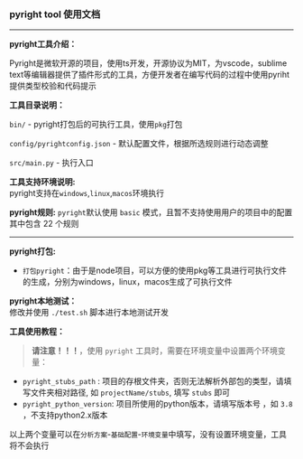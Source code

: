 ### pyright tool 使用文档
---

**pyright工具介绍：**

Pyright是微软开源的项目，使用ts开发，开源协议为MIT，为vscode，sublime text等编辑器提供了插件形式的工具，方便开发者在编写代码的过程中使用pyriht 提供类型校验和代码提示


**工具目录说明：**

`bin/` - pyright打包后的可执行工具，使用`pkg`打包    

`config/pyrightconfig.json` - 默认配置文件，根据所选规则进行动态调整   

`src/main.py` - 执行入口   

**工具支持环境说明:**   
pyright支持在`windows`,`linux`,`macos`环境执行


**pyright规则:**
`pyright`默认使用 `basic` 模式，且暂不支持使用用户的项目中的配置
其中包含 22 个规则

---


**pyright打包:**

- `打包pyright`：由于是node项目，可以方便的使用pkg等工具进行可执行文件的生成，分别为windows，linux，macos生成了可执行文件


**pyright本地测试：**   
修改并使用 `./test.sh` 脚本进行本地测试开发


**工具使用教程：**   
> **请注意！！！**，使用 `pyright` 工具时，需要在环境变量中设置两个环境变量：
- `pyright_stubs_path` : 项目的存根文件夹，否则无法解析外部包的类型，请填写文件夹相对路径, 如 `projectName/stubs`, 填写 `stubs` 即可
- `pyright_python_version`: 项目所使用的python版本，请填写版本号 ，如 `3.8` ，不支持python2.x版本

以上两个变量可以在`分析方案`-`基础配置`-`环境变量`中填写，没有设置环境变量，工具将不会执行